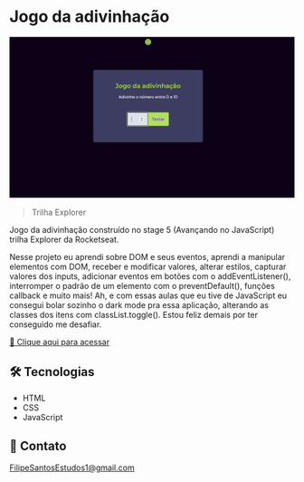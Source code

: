 # Jogo da adivinhação 

![preview](./.github/preview.png)

> Trilha Explorer

Jogo da adivinhação construído no stage 5 (Avançando no JavaScript) trilha Explorer da Rocketseat.

Nesse projeto eu aprendi sobre DOM e seus eventos, aprendi a manipular elementos com DOM, receber e modificar valores, alterar estilos, capturar valores dos inputs, adicionar eventos em botões com o addEventListener(), interromper o padrão de um elemento com o preventDefault(), funções callback e muito mais! Ah, e com essas aulas que eu tive de JavaScript eu consegui bolar sozinho o dark mode pra essa aplicação, alterando as classes dos itens com classList.toggle(). Estou feliz demais por ter conseguido me desafiar.



[🔗 Clique aqui para acessar](https://filipesantos07.github.io/Jogo-adivinhacao-Stage-5-Rocketseat/)

## 🛠️ Tecnologias

- HTML
- CSS
- JavaScript

## 💛 Contato

FilipeSantosEstudos1@gmail.com
